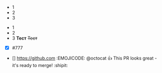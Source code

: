 - 1
- 2
- 3
* 1
* 2
* 3
__Тест__
~~Тест~~
- [x] #777
- [] https://github.com
:EMOJICODE: @octocat :+1: This PR looks great - it's ready to merge! :shipit:
